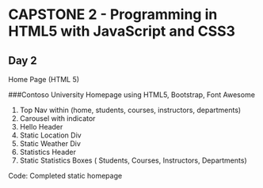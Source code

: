 # CAPSTONE 2 - Programming in HTML5 with JavaScript and CSS3

## Day 2
Home Page (HTML 5)

###Contoso University Homepage
using HTML5, Bootstrap, Font Awesome

1. Top Nav within (home, students, courses, instructors, departments)
2. Carousel with indicator
3. Hello Header
4. Static Location Div
5. Static Weather Div
6. Statistics Header
7. Static Statistics Boxes ( Students, Courses, Instructors, Departments)

Code: Completed static homepage


[](homepage-static.png)